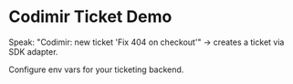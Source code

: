 # Codimir Ticket Demo

Speak: "Codimir: new ticket 'Fix 404 on checkout'" → creates a ticket via SDK adapter.

Configure env vars for your ticketing backend.

